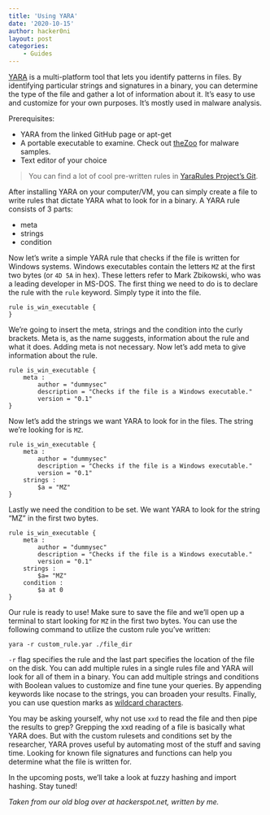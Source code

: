 ```yaml
---
title: 'Using YARA'
date: '2020-10-15'
author: hacker0ni
layout: post
categories:
    - Guides
---
```


[YARA](https://github.com/VirusTotal/yara) is a multi-platform tool that lets you identify patterns in files. By identifying particular strings and signatures in a binary, you can determine the type of the file and gather a lot of information about it. It’s easy to use and customize for your own purposes. It’s mostly used in malware analysis.

Prerequisites:

- YARA from the linked GitHub page or apt-get
- A portable executable to examine. Check out [theZoo](https://github.com/ytisf/theZoo) for malware samples.
- Text editor of your choice

> You can find a lot of cool pre-written rules in [YaraRules Project’s Git](https://github.com/Yara-Rules/rules).

After installing YARA on your computer/VM, you can simply create a file to write rules that dictate YARA what to look for in a binary. A YARA rule consists of 3 parts:

- meta
- strings
- condition

Now let’s write a simple YARA rule that checks if the file is written for Windows systems. Windows executables contain the letters `MZ` at the first two bytes (or `4D 5A` in hex). These letters refer to Mark Zbikowski, who was a leading developer in MS-DOS. The first thing we need to do is to declare the rule with the `rule` keyword. Simply type it into the file.

```
rule is_win_executable {
}
```

We’re going to insert the meta, strings and the condition into the curly brackets. Meta is, as the name suggests, information about the rule and what it does. Adding meta is not necessary. Now let’s add meta to give information about the rule.

```
rule is_win_executable {
    meta :
        author = "dummysec"
        description = "Checks if the file is a Windows executable."
        version = "0.1"
}
```

Now let’s add the strings we want YARA to look for in the files. The string we’re looking for is `MZ`.

```
rule is_win_executable {
    meta :
        author = "dummysec"
        description = "Checks if the file is a Windows executable."
        version = "0.1"
    strings :
        $a = "MZ"
}
```

Lastly we need the condition to be set. We want YARA to look for the string “MZ” in the first two bytes.

```
rule is_win_executable {
    meta :
        author = "dummysec"
        description = "Checks if the file is a Windows executable."
        version = "0.1"
    strings :
        $a= "MZ"
    condition :
        $a at 0
}
```

Our rule is ready to use! Make sure to save the file and we’ll open up a terminal to start looking for `MZ` in the first two bytes. You can use the following command to utilize the custom rule you’ve written:

```
yara -r custom_rule.yar ./file_dir
```

`-r` flag specifies the rule and the last part specifies the location of the file on the disk. You can add multiple rules in a single rules file and YARA will look for all of them in a binary. You can add multiple strings and conditions with Boolean values to customize and fine tune your queries. By appending keywords like nocase to the strings, you can broaden your results. Finally, you can use question marks as [wildcard characters](https://en.wikipedia.org/wiki/Wildcard_character).

You may be asking yourself, why not use `xxd` to read the file and then pipe the results to grep? Grepping the xxd reading of a file is basically what YARA does. But with the custom rulesets and conditions set by the researcher, YARA proves useful by automating most of the stuff and saving time. Looking for known file signatures and functions can help you determine what the file is written for.

In the upcoming posts, we’ll take a look at fuzzy hashing and import hashing. Stay tuned!

*Taken from our old blog over at hackerspot.net, written by me.*
